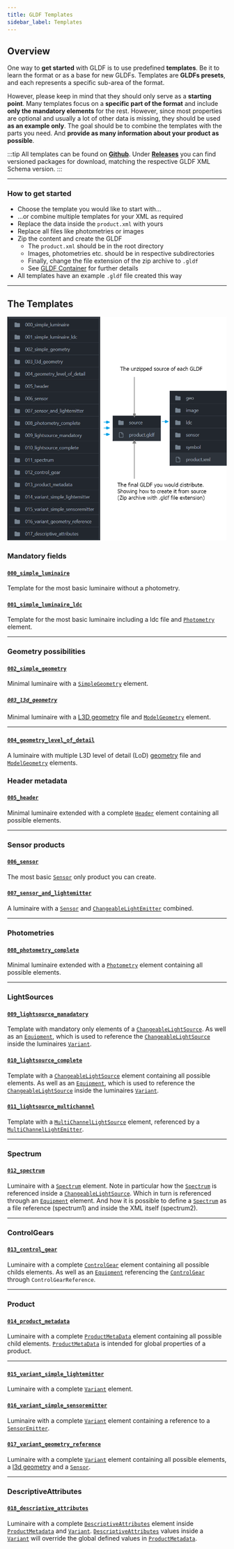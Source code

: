 ```yaml
---
title: GLDF Templates
sidebar_label: Templates
---
```

<!-- markdownlint-disable MD033 (no html im markdown) -->

## Overview

One way to **get started** with GLDF is to use predefined **templates**. Be it to learn the format or as a base for new GLDFs. Templates are **GLDFs presets**, and each represents a specific sub-area of the format.

However, please keep in mind that they should only serve as a **starting point**. Many templates focus on a **specific part of the format** and include **only the mandatory elements** for the rest. However, since most properties are optional and usually a lot of other data is missing, they should be used **as an example only**. The goal should be to combine the templates with the parts you need. And **provide as many information about your product as possible**.

:::tip
All templates can be found on [**Github**](https://github.com/globallightingdata/templates). Under [**Releases**](https://github.com/globallightingdata/templates/releases) you can find versioned packages for download, matching the respective GLDF XML Schema version.
:::

---

### How to get started

- Choose the template you would like to start with...
- ...or combine multiple templates for your XML as required
- Replace the data inside the `product.xml` with yours
- Replace all files like photometries or images
- Zip the content and create the GLDF
  - The `product.xml` should be in the root directory
  - Images, photometries etc. should be in respective subdirectories
  - Finally, change the file extension of the zip archive to `.gldf`
  - See [GLDF Container](/docs/container/about-container.md) for further details
- All templates have an example `.gldf` file created this way

---

## The Templates

<img src="/img/docs/getting-started/templates-overview.webp" alt="Templates" width="510" />

### Mandatory fields

#### [`000_simple_luminaire`](https://github.com/globallightingdata/templates/tree/master/000_simple_luminaire)

Template for the most basic luminaire without a photometry.

#### [`001_simple_luminaire_ldc`](https://github.com/globallightingdata/templates/tree/master/001_simple_luminaire_ldc)

Template for the most basic luminaire including a ldc file and [`Photometry`](/docs/structure/photometries.md) element.

---

### Geometry possibilities

#### [`002_simple_geometry`](https://github.com/globallightingdata/templates/tree/master/002_simple_geometry)

Minimal luminaire with a [`SimpleGeometry`](/docs/structure/geometries.md) element.

##### [`003_l3d_geometry`](https://github.com/globallightingdata/templates/tree/master/003_l3d_geometry)

Minimal luminaire with a [L3D geometry](../geometry/introduction.md) file and [`ModelGeometry`](/docs/structure/geometries.md) element.

---

#### [`004_geometry_level_of_detail`](https://github.com/globallightingdata/templates/tree/master/004_geometry_level_of_detail)

A luminaire with multiple L3D level of detail (LoD) [geometry](../geometry/introduction.md) file and [`ModelGeometry`](/docs/structure/geometries.md) elements.

### Header metadata

#### [`005_header`](https://github.com/globallightingdata/templates/tree/master/005_header)

Minimal luminaire extended with a complete [`Header`](../structure/header.md) element containing all possible elements.

---

### Sensor products

#### [`006_sensor`](https://github.com/globallightingdata/templates/tree/master/006_sensor)

The most basic [`Sensor`](../structure/sensors.md) only product you can create.

#### [`007_sensor_and_lightemitter`](https://github.com/globallightingdata/templates/tree/master/007_sensor_and_lightemitter)

A luminaire with a [`Sensor`](../structure/sensors.md) and [`ChangeableLightEmitter`](../structure/emitters.md) combined.

---

### Photometries

#### [`008_photometry_complete`](https://github.com/globallightingdata/templates/tree/master/008_photometry_complete)

Minimal luminaire extended with a [`Photometry`](../structure/photometries.md) element containing all possible elements.

---

### LightSources

#### [`009_lightsource_manadatory`](https://github.com/globallightingdata/templates/tree/master/009_lightsource_mandatory)

Template with mandatory only elements of a [`ChangeableLightSource`](../structure/light-sources.md). As well as an [`Equipment`](../structure/equipments.md), which is used to reference the [`ChangeableLightSource`](../structure/light-sources.md) inside the luminaires [`Variant`](../structure/variant.md).

#### [`010_lightsource_complete`](https://github.com/globallightingdata/templates/tree/master/010_lightsource_complete)

Template with a [`ChangeableLightSource`](../structure/light-sources.md) element containing all possible elements. As well as an [`Equipment`](../structure/equipments.md), which is used to reference the [`ChangeableLightSource`](../structure/light-sources.md) inside the luminaires [`Variant`](../structure/variant.md).

#### [`011_lightsource_multichannel`](https://github.com/globallightingdata/templates/tree/master/011_lightsource_multichannel)

Template with a [`MultiChannelLightSource`](../structure/light-sources.md) element, referenced by a [`MultiChannelLightEmitter`](../structure/emitters.md).

---

### Spectrum

#### [`012_spectrum`](https://github.com/globallightingdata/templates/tree/master/012_spectrum)

Luminaire with a [`Spectrum`](../structure/spectrums.md) element. Note in particular how the [`Spectrum`](../structure/spectrums.md) is referenced inside a [`ChangeableLightSource`](../structure/light-sources.md). Which in turn is referenced through an [`Equipment`](../structure/equipments.md) element. And how it is possible to define a [`Spectrum`](../structure/spectrums.md) as a file reference (spectrum1) and inside the XML itself (spectrum2).

---

### ControlGears

#### [`013_control_gear`](https://github.com/globallightingdata/templates/tree/master/013_control_gear)

Luminaire with a complete [`ControlGear`](../structure/control-gears.md) element containing all possible childs elements. As well as an [`Equipment`](../structure/equipments.md) referencing the [`ControlGear`](../structure/control-gears.md) through `ControlGearReference`.

---

### Product

#### [`014_product_metadata`](https://github.com/globallightingdata/templates/tree/master/014_product_metadata)

Luminaire with a complete [`ProductMetaData`](/docs/structure/product.md) element containing all possible child elements. [`ProductMetaData`](../structure/product.md) is intended for global properties of a product.

---

#### [`015_variant_simple_lightemitter`](https://github.com/globallightingdata/templates/tree/master/015_variant_simple_lightemitter)

Luminaire with a complete [`Variant`](../structure/variant.md) element.

#### [`016_variant_simple_sensoremitter`](https://github.com/globallightingdata/templates/tree/master/016_variant_simple_sensoremitter)

Luminaire with a complete [`Variant`](../structure/variant.md) element containing a reference to a [`SensorEmitter`](../structure/emitters.md).

#### [`017_variant_geometry_reference`](https://github.com/globallightingdata/templates/tree/master/017_variant_geometry_reference)

Luminaire with a complete [`Variant`](../structure/variant.md) element containing all possible elements, a [l3d geometry](../geometry/introduction.md) and a [`Sensor`](../structure/sensors.md).

---

### DescriptiveAttributes

#### [`018_descriptive_attributes`](https://github.com/globallightingdata/templates/tree/master/018_descriptive_attributes)

Luminaire with a complete [`DescriptiveAttributes`](../structure/descriptive-attributes.md) element inside [`ProductMetadata`](../structure/product.md) and [`Variant`](../structure/variant.md). [`DescriptiveAttributes`](../structure/descriptive-attributes.md) values inside a [`Variant`](../structure/variant.md) will override the global defined values in [`ProductMetadata`](../structure/product.md).
